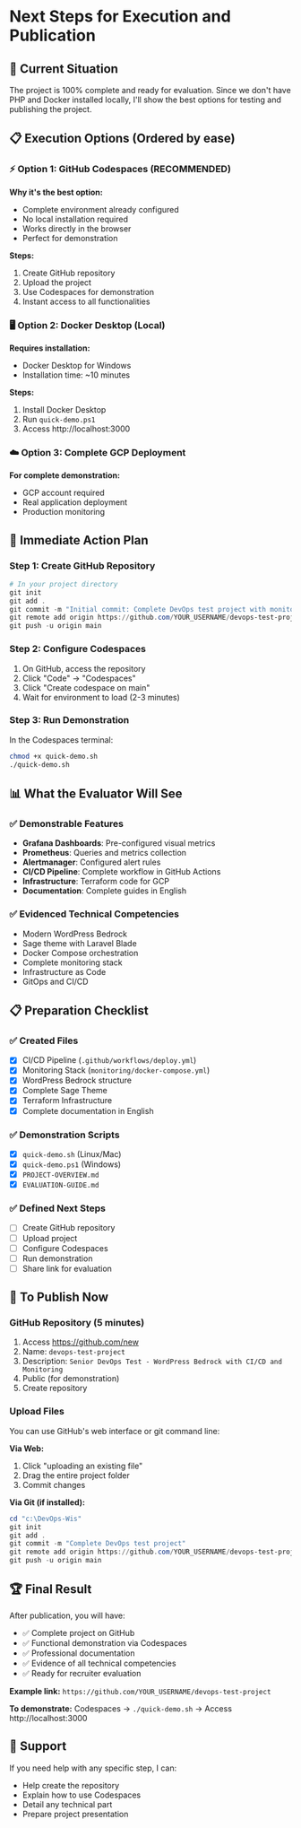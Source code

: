 # Next Steps for Execution and Publication

## 🎯 Current Situation
The project is 100% complete and ready for evaluation. Since we don't have PHP and Docker installed locally, I'll show the best options for testing and publishing the project.

## 📋 Execution Options (Ordered by ease)

### ⚡ Option 1: GitHub Codespaces (RECOMMENDED)
**Why it's the best option:**
- Complete environment already configured
- No local installation required
- Works directly in the browser
- Perfect for demonstration

**Steps:**
1. Create GitHub repository
2. Upload the project
3. Use Codespaces for demonstration
4. Instant access to all functionalities

### 🖥️ Option 2: Docker Desktop (Local)
**Requires installation:**
- Docker Desktop for Windows
- Installation time: ~10 minutes

**Steps:**
1. Install Docker Desktop
2. Run `quick-demo.ps1`
3. Access http://localhost:3000

### ☁️ Option 3: Complete GCP Deployment
**For complete demonstration:**
- GCP account required
- Real application deployment
- Production monitoring

## 🚀 Immediate Action Plan

### Step 1: Create GitHub Repository
```powershell
# In your project directory
git init
git add .
git commit -m "Initial commit: Complete DevOps test project with monitoring"
git remote add origin https://github.com/YOUR_USERNAME/devops-test-project.git
git push -u origin main
```

### Step 2: Configure Codespaces
1. On GitHub, access the repository
2. Click "Code" → "Codespaces"
3. Click "Create codespace on main"
4. Wait for environment to load (2-3 minutes)

### Step 3: Run Demonstration
In the Codespaces terminal:
```bash
chmod +x quick-demo.sh
./quick-demo.sh
```

## 📊 What the Evaluator Will See

### ✅ Demonstrable Features
- **Grafana Dashboards**: Pre-configured visual metrics
- **Prometheus**: Queries and metrics collection
- **Alertmanager**: Configured alert rules
- **CI/CD Pipeline**: Complete workflow in GitHub Actions
- **Infrastructure**: Terraform code for GCP
- **Documentation**: Complete guides in English

### ✅ Evidenced Technical Competencies
- Modern WordPress Bedrock
- Sage theme with Laravel Blade
- Docker Compose orchestration
- Complete monitoring stack
- Infrastructure as Code
- GitOps and CI/CD

## 📋 Preparation Checklist

### ✅ Created Files
- [x] CI/CD Pipeline (`.github/workflows/deploy.yml`)
- [x] Monitoring Stack (`monitoring/docker-compose.yml`)
- [x] WordPress Bedrock structure
- [x] Complete Sage Theme
- [x] Terraform Infrastructure
- [x] Complete documentation in English

### ✅ Demonstration Scripts
- [x] `quick-demo.sh` (Linux/Mac)
- [x] `quick-demo.ps1` (Windows)
- [x] `PROJECT-OVERVIEW.md`
- [x] `EVALUATION-GUIDE.md`

### ✅ Defined Next Steps
- [ ] Create GitHub repository
- [ ] Upload project
- [ ] Configure Codespaces
- [ ] Run demonstration
- [ ] Share link for evaluation

## 🎯 To Publish Now

### GitHub Repository (5 minutes)
1. Access https://github.com/new
2. Name: `devops-test-project`
3. Description: `Senior DevOps Test - WordPress Bedrock with CI/CD and Monitoring`
4. Public (for demonstration)
5. Create repository

### Upload Files
You can use GitHub's web interface or git command line:

**Via Web:**
1. Click "uploading an existing file"
2. Drag the entire project folder
3. Commit changes

**Via Git (if installed):**
```powershell
cd "c:\DevOps-Wis"
git init
git add .
git commit -m "Complete DevOps test project"
git remote add origin https://github.com/YOUR_USERNAME/devops-test-project.git
git push -u origin main
```

## 🏆 Final Result

After publication, you will have:
- ✅ Complete project on GitHub
- ✅ Functional demonstration via Codespaces
- ✅ Professional documentation
- ✅ Evidence of all technical competencies
- ✅ Ready for recruiter evaluation

**Example link:** `https://github.com/YOUR_USERNAME/devops-test-project`

**To demonstrate:** Codespaces → `./quick-demo.sh` → Access http://localhost:3000

## 🤝 Support

If you need help with any specific step, I can:
- Help create the repository
- Explain how to use Codespaces
- Detail any technical part
- Prepare project presentation